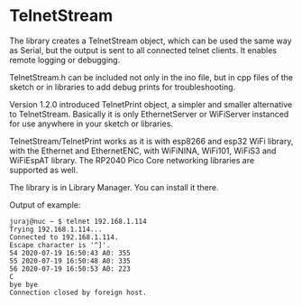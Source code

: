 # TelnetStream

The library creates a TelnetStream object, which can be used the same way as Serial, but the output is sent to all connected telnet clients. It enables remote logging or debugging.

TelnetStream.h can be included not only in the ino file, but in cpp files of the sketch or in libraries to add debug prints for troubleshooting.

Version 1.2.0 introduced TelnetPrint object, a simpler and smaller alternative to TelnetStream. Basically it is only EthernetServer or WiFiServer instanced for use anywhere in your sketch or libraries.

TelnetStream/TelnetPrint works as it is with esp8266 and esp32 WiFi library, with the Ethernet and EthernetENC, with WiFiNINA, WiFi101, WiFiS3 and WiFiEspAT library. The RP2040 Pico Core networking libraries are supported as well. 

The library is in Library Manager. You can install it there.

Output of example:

```
juraj@nuc ~ $ telnet 192.168.1.114
Trying 192.168.1.114...
Connected to 192.168.1.114.
Escape character is '^]'.
54 2020-07-19 16:50:43 A0: 355
55 2020-07-19 16:50:48 A0: 335
56 2020-07-19 16:50:53 A0: 223
C
bye bye
Connection closed by foreign host.
```